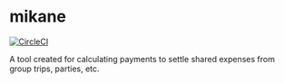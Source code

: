 # mikane
[![CircleCI](https://circleci.com/gh/pudding-tech/mikane/tree/develop.svg?style=shield&circle-token=b22d1ebac164bfd61ddb3b7888e19a6ab8938992)](https://app.circleci.com/pipelines/github/pudding-tech/mikane)

A tool created for calculating payments to settle shared expenses from group trips, parties, etc.
